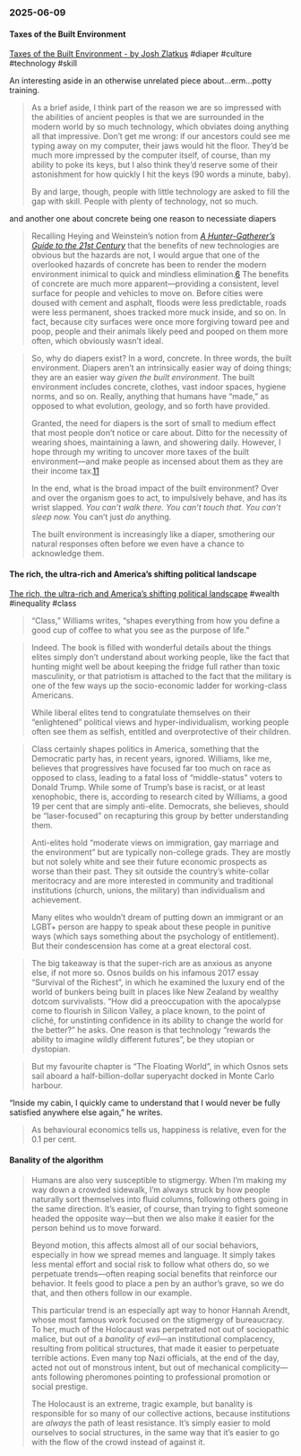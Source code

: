 ### 2025-06-09
#### Taxes of the Built Environment
[Taxes of the Built Environment - by Josh Zlatkus](https://thelivingfossils.substack.com/p/taxes-of-the-built-environment) #diaper #culture #technology #skill

An interesting aside in an otherwise unrelated piece about…erm…potty training.

> As a brief aside, I think part of the reason we are so impressed with the abilities of ancient peoples is that we are surrounded in the modern world by so much technology, which obviates doing anything all that impressive. Don’t get me wrong: if our ancestors could see me typing away on my computer, their jaws would hit the floor. They’d be much more impressed by the computer itself, of course, than my ability to poke its keys, but I also think they’d reserve some of their astonishment for how quickly I hit the keys (90 words a minute, baby).
> 
> By and large, though, people with little technology are asked to fill the gap with skill. People with plenty of technology, not so much.

and another one about concrete being one reason to necessiate diapers 

> Recalling Heying and Weinstein’s notion from _[A Hunter-Gatherer’s Guide to the 21st Century](https://www.amazon.com/Hunter-Gatherers-Guide-21st-Century-Challenges/dp/1800750943/ref=asc_df_1800750943?mcid=710147ad7ce63e8c8842412997efec69&hvocijid=2151750484161382549-1800750943-&hvexpln=73&tag=hyprod-20&linkCode=df0&hvadid=721245378154&hvpos=&hvnetw=g&hvrand=2151750484161382549&hvpone=&hvptwo=&hvqmt=&hvdev=c&hvdvcmdl=&hvlocint=&hvlocphy=9007270&hvtargid=pla-2281435177618&psc=1)_ that the benefits of new technologies are obvious but the hazards are not, I would argue that one of the overlooked hazards of concrete has been to render the modern environment inimical to quick and mindless elimination.[6](https://thelivingfossils.substack.com/p/taxes-of-the-built-environment#footnote-6-164475141) The benefits of concrete are much more apparent—providing a consistent, level surface for people and vehicles to move on. Before cities were doused with cement and asphalt, floods were less predictable, roads were less permanent, shoes tracked more muck inside, and so on. In fact, because city surfaces were once more forgiving toward pee and poop, people and their animals likely peed and pooped on them more often, which obviously wasn’t ideal.

> So, why do diapers exist? In a word, concrete. In three words, the built environment. Diapers aren’t an intrinsically easier way of doing things; they are an easier way _given the built environment_. The built environment includes concrete, clothes, vast indoor spaces, hygiene norms, and so on. Really, anything that humans have “made,” as opposed to what evolution, geology, and so forth have provided.
> 
> Granted, the need for diapers is the sort of small to medium effect that most people don’t notice or care about. Ditto for the necessity of wearing shoes, maintaining a lawn, and showering daily. However, I hope through my writing to uncover more taxes of the built environment—and make people as incensed about them as they are their income tax.[11](https://thelivingfossils.substack.com/p/taxes-of-the-built-environment#footnote-11-164475141)
> 
> In the end, what is the broad impact of the built environment? Over and over the organism goes to act, to impulsively behave, and has its wrist slapped. _You can’t walk there. You can’t touch that. You can’t sleep now._ You can’t just _do_ anything.
> 
> The built environment is increasingly like a diaper, smothering our natural responses often before we even have a chance to acknowledge them.

#### The rich, the ultra-rich and America’s shifting political landscape
[The rich, the ultra-rich and America’s shifting political landscape](https://on.ft.com/3HxyuZ3) #wealth #inequality #class

> “Class,” Williams writes, “shapes everything from how you define a good cup of coffee to what you see as the purpose of life.”


> Indeed. The book is filled with wonderful details about the things elites simply don’t understand about working people, like the fact that hunting might well be about keeping the fridge full rather than toxic masculinity, or that patriotism is attached to the fact that the military is one of the few ways up the socio-economic ladder for working-class Americans. 
> 
> While liberal elites tend to congratulate themselves on their “enlightened” political views and hyper-individualism, working people often see them as selfish, entitled and overprotective of their children.


  > Class certainly shapes politics in America, something that the Democratic party has, in recent years, ignored. Williams, like me, believes that progressives have focused far too much on race as opposed to class, leading to a fatal loss of “middle-status” voters to Donald Trump. While some of Trump’s base is racist, or at least xenophobic, there is, according to research cited by Williams, a good 19 per cent that are simply anti-elite. Democrats, she believes, should be “laser-focused” on recapturing this group by better understanding them. 
  > 
  > Anti-elites hold “moderate views on immigration, gay marriage and the environment” but are typically non-college grads. They are mostly but not solely white and see their future economic prospects as worse than their past. They sit outside the country’s white-collar meritocracy and are more interested in community and traditional institutions (church, unions, the military) than individualism and achievement. 
  > 
  > Many elites who wouldn’t dream of putting down an immigrant or an LGBT+ person are happy to speak about these people in punitive ways (which says something about the psychology of entitlement). But their condescension has come at a great electoral cost.


> The big takeaway is that the super-rich are as anxious as anyone else, if not more so. Osnos builds on his infamous 2017 essay “Survival of the Richest”, in which he examined the luxury end of the world of bunkers being built in places like New Zealand by wealthy dotcom survivalists. “How did a preoccupation with the apocalypse come to flourish in Silicon Valley, a place known, to the point of cliché, for unstinting confidence in its ability to change the world for the better?” he asks. One reason is that technology “rewards the ability to imagine wildly different futures”, be they utopian or dystopian.


> But my favourite chapter is “The Floating World”, in which Osnos sets sail aboard a half-billion-dollar superyacht docked in Monte Carlo harbour.
> 
 “Inside my cabin, I quickly came to understand that I would never be fully satisfied anywhere else again,” he writes.

> As behavioural economics tells us, happiness is relative, even for the 0.1 per cent.

#### Banality of the algorithm


> Humans are also very susceptible to stigmergy. When I’m making my way down a crowded sidewalk, I’m always struck by how people naturally sort themselves into fluid columns, following others going in the same direction. It’s easier, of course, than trying to fight someone headed the opposite way—but then we also make it easier for the person behind us to move forward.
> 
> Beyond motion, this affects almost all of our social behaviors, especially in how we spread memes and language. It simply takes less mental effort and social risk to follow what others do, so we perpetuate trends—often reaping social benefits that reinforce our behavior. It feels good to place a pen by an author’s grave, so we do that, and then others follow in our example.
> 
> This particular trend is an especially apt way to honor Hannah Arendt, whose most famous work focused on the stigmergy of bureaucracy. To her, much of the Holocaust was perpetrated not out of sociopathic malice, but out of a _banality of evil_—an institutional complacency, resulting from political structures, that made it easier to perpetuate terrible actions. Even many top Nazi officials, at the end of the day, acted not out of monstrous intent, but out of mechanical complicity—ants following pheromones pointing to professional promotion or social prestige.
> 
> The Holocaust is an extreme, tragic example, but banality is responsible for so many of our collective actions, because institutions are _always_ the path of least resistance. It’s simply easier to mold ourselves to social structures, in the same way that it’s easier to go with the flow of the crowd instead of against it.